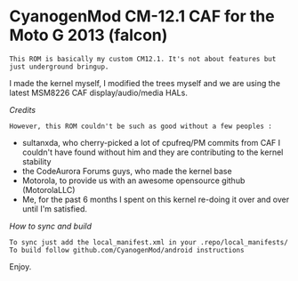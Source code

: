 CyanogenMod CM-12.1 CAF for the Moto G 2013 (falcon)
====================================================

	This ROM is basically my custom CM12.1. It's not about features but just underground bringup.
I made the kernel myself, I modified the trees myself and we are using the latest MSM8226 CAF display/audio/media HALs.

*Credits*

	However, this ROM couldn't be such as good without a few peoples :

- sultanxda, who cherry-picked a lot of cpufreq/PM commits from CAF I couldn't have found without him and they are contributing to the kernel stability
- the CodeAurora Forums guys, who made the kernel base
- Motorola, to provide us with an awesome opensource github (MotorolaLLC)
- Me, for the past 6 months I spent on this kernel re-doing it over and over until I'm satisfied.

*How to sync and build*

	To sync just add the local_manifest.xml in your .repo/local_manifests/
	To build follow github.com/CyanogenMod/android instructions

Enjoy.

